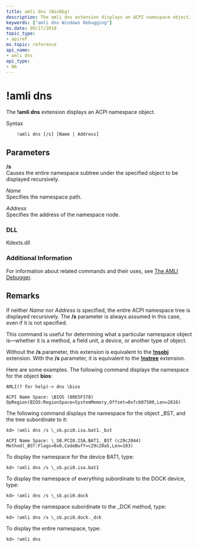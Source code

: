 ```yaml
---
title: amli dns (WinDbg)
description: The amli dns extension displays an ACPI namespace object.
keywords: ["amli dns Windows Debugging"]
ms.date: 09/17/2018
topic_type:
- apiref
ms.topic: reference
api_name:
- amli dns
api_type:
- NA
---
```


# !amli dns


The **!amli dns** extension displays an ACPI namespace object.

Syntax

```dbgcmd
    !amli dns [/s] [Name | Address]
```

## <span id="ddk__amli_dns_dbg"></span><span id="DDK__AMLI_DNS_DBG"></span>Parameters


<span id="________s______"></span><span id="________S______"></span> **/s**   
Causes the entire namespace subtree under the specified object to be displayed recursively.

<span id="_______Name______"></span><span id="_______name______"></span><span id="_______NAME______"></span> *Name*   
Specifies the namespace path.

<span id="_______Address______"></span><span id="_______address______"></span><span id="_______ADDRESS______"></span> *Address*   
Specifies the address of the namespace node.

### <span id="DLL"></span><span id="dll"></span>DLL

Kdexts.dll

### <span id="Additional_Information"></span><span id="additional_information"></span><span id="ADDITIONAL_INFORMATION"></span>Additional Information

For information about related commands and their uses, see [The AMLI Debugger](the-amli-debugger.md).

## Remarks

If neither *Name* nor *Address* is specified, the entire ACPI namespace tree is displayed recursively. The **/s** parameter is always assumed in this case, even if it is not specified.

This command is useful for determining what a particular namespace object is—whether it is a method, a field unit, a device, or another type of object.

Without the **/s** parameter, this extension is equivalent to the [**!nsobj**](-nsobj.md) extension. With the **/s** parameter, it is equivalent to the [**!nstree**](-nstree.md) extension.

Here are some examples. The following command displays the namespace for the object **bios**:

```console
AMLI(? for help)-> dns \bios

ACPI Name Space: \BIOS (80E5F378)
OpRegion(BIOS:RegionSpace=SystemMemory,Offset=0xfcb07500,Len=2816)
```

The following command displays the namespace for the object \_BST, and the tree subordinate to it:

```console
kd> !amli dns /s \_sb.pci0.isa.bat1._bst

ACPI Name Space: \_SB.PCI0.ISA.BAT1._BST (c29c2044)
Method(_BST:Flags=0x0,CodeBuff=c29c20a5,Len=103)
```

To display the namespace for the device BAT1, type:

```console
kd> !amli dns /s \_sb.pci0.isa.bat1
```

To display the namespace of everything subordinate to the DOCK device, type:

```console
kd> !amli dns /s \_sb.pci0.dock
```

To display the namespace subordinate to the \_DCK method, type:

```console
kd> !amli dns /s \_sb.pci0.dock._dck
```

To display the entire namespace, type:

```console
kd> !amli dns
```

 

 





